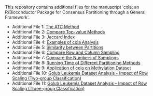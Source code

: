 
This repository contains additional files for the manuscript 'cola: an R/Bioconductor Package for Consensus Partitioning through a General Framework'.

- Additional File 1: [The ATC Method](https://jokergoo.github.io/cola_supplementary/suppl_1_ATC/suppl_1_ATC.html)
- Additional File 2: [Compare Top-value Methods](https://jokergoo.github.io/cola_supplementary/suppl_2_top_value/suppl_2_top_value.html)
- Additional File 3: [Jaccard Index](https://jokergoo.github.io/cola_supplementary/suppl_3_Jaccard_index/suppl_3_Jaccard_index.html)
- Additional File 4: [Examples of cola Analysis](https://jokergoo.github.io/cola_supplementary/suppl_4_report/suppl_4_report.html)
- Additional File 5: [Similarity between Partitions](https://jokergoo.github.io/cola_supplementary/suppl_5_similarity_between_partitions/suppl_5_similarity_between_partitions.html)
- Additional File 6: [Compare Row and Column Sampling](https://jokergoo.github.io/cola_supplementary/suppl_6_row_col/suppl_6_row_col.html)
- Additional File 7: [Compare the Numbers of Samplings](https://jokergoo.github.io/cola_supplementary/suppl_7_nrep/suppl_7_nrep.html)
- Additional File 8: [Running Time of Different Partitioning Methods](https://jokergoo.github.io/cola_supplementary/suppl_8_running_time/suppl_8_running_time.html)
- Additional File 9: [Application of cola on Methylation Dataset](https://jokergoo.github.io/cola_supplementary/suppl_9_meth_top_rows/suppl_9_meth_top_rows.html)
- Additional File 10: [Golub Leukemia Dataset Analysis - Impact of Row Scaling (Two-group Classification)](https://jokergoo.github.io/cola_supplementary/suppl_10_row_scaling_Golub_2groups/suppl_10_row_scaling_Golub_2groups.html)
- Additional File 11: [Golub Leukemia Dataset Analysis - Impact of Row Scaling (Three-group Classification)](https://jokergoo.github.io/cola_supplementary/suppl_11_row_scaling_Golub_3groups/suppl_11_row_scaling_Golub_3groups.html)
